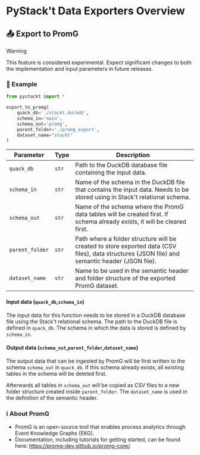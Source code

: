 # PyStack't Data Exporters Overview

## 📤 Export to PromG

> [!Warning]
> This feature is considered experimental. Expect significant changes to both the implementation and input parameters in future releases.

### 📝 Example
```python
from pystackt import *

export_to_promg(
    quack_db='./stackt.duckdb',
    schema_in='main',
    schema_out='promg',
    parent_folder='./promg_export',
    dataset_name="stackt"
)
```

| Parameter         | Type   | Description                                                  |
|-------------------|--------|--------------------------------------------------------------|
| `quack_db`        | `str`  | Path to the DuckDB database file containing the input data.  |
| `schema_in`       | `str`  | Name of the schema in the DuckDB file that contains the input data. Needs to be stored using in Stack't relational schema. |
| `schema_out`      | `str`  | Name of the schema where the PromG data tables will be created first. If schema already exists, it will be cleared first. |
| `parent_folder`   | `str`  | Path where a folder structure will be created to store exported data (CSV files), data structures (JSON file) and semantic header (JSON file). |
| `dataset_name`    | `str`  | Name to be used in the semantic header and folder structure of the exported PromG dataset. |

#### Input data (`quack_db`,`schema_in`)
The input data for this function needs to be stored in a DuckDB database file using the Stack't relational schema. The path to the DuckDB file is defined in `quack_db`. The schema in which the data is stored is defined by `schema_in`.

#### Output data (`schema_out`,`parent_folder`,`dataset_name`)
The output data that can be ingested by PromG will be first written to the schema `schema_out` in `quack_db`. If this schema already exists, all existing tables in the schema will be deleted first.

Afterwards all tables in `schema_out` will be copied as CSV files to a new folder structure created inside `parent_folder`. The `dataset_name` is used in the definition of the semantic header.


### ℹ️ About PromG

- PromG is an open-source tool that enables process analytics through Event Knowledge Graphs (EKG).
- Documentation, including tutorials for getting started, can be found here: https://promg-dev.github.io/promg-core/.
